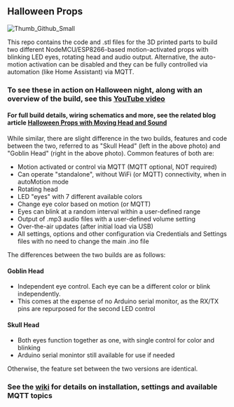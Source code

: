 ## Halloween Props

![Thumb_Github_Small](https://user-images.githubusercontent.com/55962781/138795294-b982c090-f13c-4605-89aa-c1dc6cc9a94c.jpg)

This repo contains the code and .stl files for the 3D printed parts to build two different NodeMCU/ESP8266-based motion-activated props with blinking LED eyes, rotating head and audio output. Alternative, the auto-motion activation can be disabled and they can be fully controlled via automation (like Home Assistant) via MQTT.

### To see these in action on Halloween night, along with an overview of the build, see this [YouTube video](https://youtu.be/elebVcLhq3s)

#### For full build details, wiring schematics and more, see the related blog article [Halloween Props with Moving Head and Sound](https://resinchemtech.blogspot.com/2021/11/halloween-props-with-moving-head-and.html)

While similar, there are slight difference in the two builds, features and code between the two, referred to as "Skull Head" (left in the above photo) and "Goblin Head" (right in the above photo).  Common features of both are:

* Motion activated or control via MQTT (MQTT optional, NOT required)
* Can operate "standalone", without WiFi (or MQTT) connectivity, when in autoMotion mode
* Rotating head
* LED "eyes" with 7 different available colors
* Change eye color based on motion (or MQTT)
* Eyes can blink at a random interval within a user-defined range
* Output of .mp3 audio files with a user-defined volume setting
* Over-the-air updates (after initial load via USB)
* All settings, options and other configuration via Credentials and Settings files with no need to change the main .ino file

The differences between the two builds are as follows:

#### Goblin Head
* Independent eye control.  Each eye can be a different color or blink independently.
* This comes at the expense of no Arduino serial monitor, as the RX/TX pins are repurposed for the second LED control

#### Skull Head
* Both eyes function together as one, with single control for color and blinking
* Arduino serial monintor still available for use if needed

Otherwise, the feature set between the two versions are identical.

### See the [wiki](https://github.com/Resinchem/Halloween-Props/wiki) for details on installation, settings and available MQTT topics
